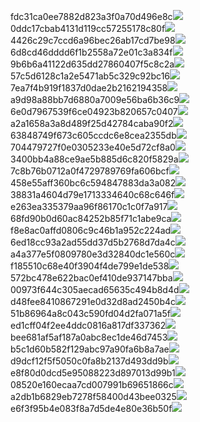 fdc31ca0ee7882d823a3f0a70d496e8c<img  src="https://img.alicdn.com/bao/uploaded/i3/2639837995/TB2me9npIj_B1NjSZFHXXaDWpXa_!!2639837995.jpg_160x160.jpg">
0ddc17cbab4131d119cc57255178c80f<img  src="https://img.alicdn.com/bao/uploaded/i1/2639837995/O1CN0128vl0KHRyAexEmp_!!2639837995.jpg_160x160.jpg">
4426c29c7ccd6a96bec26ab17cd7be98<img  src="https://img.alicdn.com/bao/uploaded/i4/2639837995/O1CN0128vl03pVszyGMqJ_!!2639837995.jpg_160x160.jpg">
6d8cd46dddd6f1b2558a72e01c3a834f<img  src="https://img.alicdn.com/bao/uploaded/i2/2639837995/O1CN0128vl0Ih2dy6u3Fm_!!2639837995.jpg_160x160.jpg">
9b6b6a41122d635dd27860407f5c8c2a<img  src="https://img.alicdn.com/bao/uploaded/i4/2639837995/O1CN0128vl0WN9kjPa3ZD_!!2639837995.jpg_160x160.jpg">
57c5d6128c1a2e5471ab5c329c92bc16<img  src="https://img.alicdn.com/bao/uploaded/i3/2639837995/O1CN0128vl0EHQKbxN3lK_!!2639837995.jpg_160x160.jpg">
7ea7f4b919f1837d0dae2b2162194358<img  src="https://img.alicdn.com/bao/uploaded/i2/2639837995/O1CN0128vl0QpJsAxAuM2_!!2639837995.jpg_160x160.jpg">
a9d98a88bb7d6880a7009e56ba6b36c9<img  src="https://img.alicdn.com/bao/uploaded/i2/2639837995/TB2mEA3prZnBKNjSZFGXXbt3FXa_!!2639837995.jpg_160x160.jpg">
6e0d7967539f6ce04923b820657c0407<img  src="https://img.alicdn.com/bao/uploaded/i4/2639837995/O1CN0128vl0PRwlhNmqng_!!2639837995.jpg_160x160.jpg">
a2a1658a3a8d489f25d42784caba90f2<img  src="https://img.alicdn.com/bao/uploaded/i4/2639837995/O1CN0128vl0FocLMl3t6j_!!2639837995.jpg_160x160.jpg">
63848749f673c605ccdc6e8cea2355db<img  src="https://img.alicdn.com/bao/uploaded/i1/2639837995/O1CN0128vl0Y8l0ANbkeI_!!2639837995.jpg_160x160.jpg">
704479727f0e0305233e40e5d72cf8a0<img  src="https://img.alicdn.com/bao/uploaded/i2/2639837995/O1CN0128vl0XdJSdMeYER_!!2639837995.jpg_160x160.jpg">
3400bb4a88ce9ae5b885d6c820f5829a<img  src="https://img.alicdn.com/imgextra/i4/2639837995/O1CN0128vl0o4BHp1ZY7y_!!2639837995.jpg">
7c8b76b0712a0f4729789769fa606bcf<img  src="https://img.alicdn.com/imgextra/i1/2639837995/O1CN0128vl0mxhLjO9V9E_!!2639837995.jpg">
458e55aff360bc6c594847883da3a082<img  src="https://img.alicdn.com/imgextra/i3/2639837995/O1CN0128vl0oqSYRTIhIU_!!2639837995.jpg">
38831a4604d79e1713334640c68c646f<img  src="https://img.alicdn.com/imgextra/i2/2639837995/O1CN0128vl0oqQTZ6eUHs_!!2639837995.jpg">
e263ea335379aa96f86170c1c0f7a917<img  src="https://img.alicdn.com/imgextra/i1/2639837995/O1CN0128vl0oqRsr7yUTu_!!2639837995.jpg">
68fd90b0d60ac84252b85f71c1abe9ca<img  src="https://img.alicdn.com/imgextra/i2/2639837995/O1CN0128vl0m8i7V4PVBo_!!2639837995.jpg">
f8e8ac0affd0806c9c46b1a952c224ad<img  src="https://img.alicdn.com/imgextra/i3/2639837995/O1CN0128vl0m8in2kJBUd_!!2639837995.jpg">
6ed18cc93a2ad55dd37d5b2768d7da4c<img  src="https://img.alicdn.com/imgextra/i2/2639837995/O1CN0128vl0nk9hC1QX3A_!!2639837995.jpg">
a4a377e5f0809780e3d32840dc1e560c<img  src="https://img.alicdn.com/imgextra/i4/2639837995/O1CN0128vl0mxfwV3JEus_!!2639837995.jpg">
f185510c68e40f3904f4de799e1de538<img  src="https://img.alicdn.com/imgextra/i1/2639837995/O1CN0128vl0pSVCDbBvTL_!!2639837995.jpg">
572bc478e622bac0ef410de937147bba<img  src="https://img.alicdn.com/imgextra/i3/2639837995/O1CN0128vl0nkByUDnQfR_!!2639837995.jpg">
00973f644c305aecad65635c494b8d4d<img  src="https://img.alicdn.com/imgextra/i2/2639837995/O1CN0128vl0pSW04CiHKu_!!2639837995.jpg">
d48fee8410867291e0d32d8ad2450b4c<img  src="https://img.alicdn.com/imgextra/i4/2639837995/O1CN0128vl0o4BLzT89ya_!!2639837995.jpg">
51b86964a8c043c590fd04d2fa071a5f<img  src="https://img.alicdn.com/imgextra/i4/2639837995/O1CN0128vl0nkAtyCFGeF_!!2639837995.jpg">
ed1cff04f2ee4ddc0816a817df337362<img  src="https://img.alicdn.com/imgextra/i3/2639837995/O1CN0128vl0o4BcaK1Hkr_!!2639837995.jpg">
bee681af5af187a0abc8ec1de46d7453<img  src="https://img.alicdn.com/imgextra/i2/2639837995/O1CN0128vl0o4BQ8TNw5i_!!2639837995.jpg">
b5c1d60b582f129abc97a90fa6b8a7ae<img  src="https://img.alicdn.com/imgextra/i4/2639837995/O1CN0128vl0pGL4L4B3ux_!!2639837995.jpg">
d9dcf12f5f5050c0fa8b2137d493dd9b<img  src="https://img.alicdn.com/imgextra/i4/2639837995/O1CN0128vl0nkB6RwMh1G_!!2639837995.jpg">
e8f80d0dcd5e95088223d897013d99b1<img  src="https://img.alicdn.com/imgextra/i3/2639837995/O1CN0128vl0obwPE0gzET_!!2639837995.jpg">
08520e160ecaa7cd007991b69651866c<img  src="https://img.alicdn.com/imgextra/i1/2639837995/O1CN0128vl0hnfdkZtV7j_!!2639837995.jpg">
a2db1b6829eb7278f58400d43bee0325<img  src="https://img.alicdn.com/imgextra/i4/2639837995/O1CN0128vl0pGL8V0Itki_!!2639837995.jpg">
e6f3f95b4e083f8a7d5de4e80e36b50f<img  src="https://img.alicdn.com/imgextra/i1/2639837995/O1CN0128vl0hngB11bUIc_!!2639837995.jpg">
